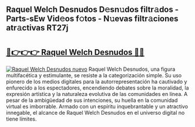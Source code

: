 ## Raquel Welch Desnudos D𝚎sn𝚞dos filtr𝚊dos - Parts-sEw Vid𝚎os f𝚘tos - N𝚞evas filtr𝚊ciones atr𝚊ctivas RT27j

# <h2><a href="http://mb0x8yy.tromn.icu/?c=Raquel+Welch+Desnudos">🔗👉👉👉 Raquel Welch Desnudos 🔗🔗</a></h2>

[![Raquel Welch Desnudos nuevo](https://i.imgur.com/pEAQMta.gif)](http://mb0x8yy.tromn.icu/?c=Raquel+Welch+Desnudos)
Raquel Welch Desnudos, una figura multifacética y estimulante, se resiste a la categorización simple. Su uso pionero de los medios digitales para la autorrepresentación ha cautivado y enfurecido a los espectadores, encendiendo debates sobre la moralidad, la expresión artística y la naturaleza evolutiva de las comunidades en línea. A pesar de la ambigüedad de sus intenciones, su huella en la comunidad virtual es imborrable. Armado con un espíritu inquebrantable y un atractivo innegable, el alcance de Raquel Welch Desnudos en el universo digital no tiene límites.
